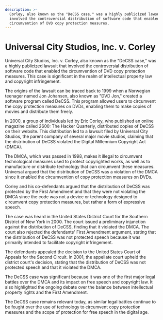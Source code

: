 ```yaml
---
description: >-
  Corley, also known as the "DeCSS case," was a highly publicized lawsuit that
  involved the controversial distribution of software code that enabled the
  circumvention of DVD copy protection measures.
---
```


# Universal City Studios, Inc. v. Corley

Universal City Studios, Inc. v. Corley, also known as the "DeCSS case," was a highly publicized lawsuit that involved the controversial distribution of software code that enabled the circumvention of DVD copy protection measures. This case is significant in the realm of intellectual property law and copyright infringement.

The origins of the lawsuit can be traced back to 1999 when a Norwegian teenager named Jon Johansen, also known as "DVD Jon," created a software program called DeCSS. This program allowed users to circumvent the copy protection measures on DVDs, enabling them to make copies of movies and distribute them freely.

In 2000, a group of individuals led by Eric Corley, who published an online magazine called 2600: The Hacker Quarterly, distributed copies of DeCSS on their website. This distribution led to a lawsuit filed by Universal City Studios, the parent company of several major movie studios, claiming that the distribution of DeCSS violated the Digital Millennium Copyright Act (DMCA).

The DMCA, which was passed in 1998, makes it illegal to circumvent technological measures used to protect copyrighted works, as well as to manufacture or distribute technology that can circumvent these measures. Universal argued that the distribution of DeCSS was a violation of the DMCA since it enabled the circumvention of copy protection measures on DVDs.

Corley and his co-defendants argued that the distribution of DeCSS was protected by the First Amendment and that they were not violating the DMCA since the code was not a device or technology designed to circumvent copy protection measures, but rather a form of expressive speech.

The case was heard in the United States District Court for the Southern District of New York in 2000. The court issued a preliminary injunction against the distribution of DeCSS, finding that it violated the DMCA. The court also rejected the defendants' First Amendment argument, stating that the distribution of DeCSS was not protected speech because it was primarily intended to facilitate copyright infringement.

The defendants appealed the decision to the United States Court of Appeals for the Second Circuit. In 2001, the appellate court upheld the district court's decision, stating that the distribution of DeCSS was not protected speech and that it violated the DMCA.

The DeCSS case was significant because it was one of the first major legal battles over the DMCA and its impact on free speech and copyright law. It also highlighted the ongoing debate over the balance between intellectual property rights and the First Amendment.

The DeCSS case remains relevant today, as similar legal battles continue to be fought over the use of technology to circumvent copy protection measures and the scope of protection for free speech in the digital age.
